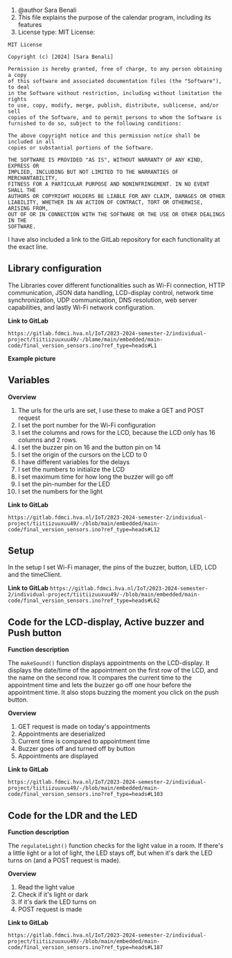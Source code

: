 1. @author Sara Benali
2. This file explains the purpose of the calendar program, including its features
3. License type: MIT License:
```
MIT License

Copyright (c) [2024] [Sara Benali]

Permission is hereby granted, free of charge, to any person obtaining a copy
of this software and associated documentation files (the "Software"), to deal
in the Software without restriction, including without limitation the rights
to use, copy, modify, merge, publish, distribute, sublicense, and/or sell
copies of the Software, and to permit persons to whom the Software is
furnished to do so, subject to the following conditions:

The above copyright notice and this permission notice shall be included in all
copies or substantial portions of the Software.

THE SOFTWARE IS PROVIDED "AS IS", WITHOUT WARRANTY OF ANY KIND, EXPRESS OR
IMPLIED, INCLUDING BUT NOT LIMITED TO THE WARRANTIES OF MERCHANTABILITY,
FITNESS FOR A PARTICULAR PURPOSE AND NONINFRINGEMENT. IN NO EVENT SHALL THE
AUTHORS OR COPYRIGHT HOLDERS BE LIABLE FOR ANY CLAIM, DAMAGES OR OTHER
LIABILITY, WHETHER IN AN ACTION OF CONTRACT, TORT OR OTHERWISE, ARISING FROM,
OUT OF OR IN CONNECTION WITH THE SOFTWARE OR THE USE OR OTHER DEALINGS IN THE
SOFTWARE.
```

I have also included a link to the GitLab repository for each functionality at the exact line.

## Library configuration

The Libraries cover different functionalities such as Wi-Fi connection, HTTP communication, JSON data handling, LCD-display
control, network time synchronization, UDP communication, DNS resolution, web server capabilities, and lastly Wi-Fi network
configuration.

**Link to GitLab**

```https://gitlab.fdmci.hva.nl/IoT/2023-2024-semester-2/individual-project/tiitiizuuxuu49/-/blame/main/embedded/main-code/final_version_sensors.ino?ref_type=heads#L1```

**Example picture**

## Variables

**Overview**

1. The urls for the urls are set, I use these to make a GET and POST request
2. I set the port number for the Wi-Fi configuration
3. I set the columns and rows for the LCD, because the LCD only has 16 columns and 2 rows.
4. I set the buzzer pin on 16 and the button pin on 14
5. I set the origin of the cursors on the LCD to 0
6. I have different variables for the delays
7. I set the numbers to initialize the LCD
8. I set maximum time for how long the buzzer will go off
9. I set the pin-number for the LED
10. I set the numbers for the light

**Link to GitLab**

```https://gitlab.fdmci.hva.nl/IoT/2023-2024-semester-2/individual-project/tiitiizuuxuu49/-/blob/main/embedded/main-code/final_version_sensors.ino?ref_type=heads#L12```

## Setup

In the setup I set Wi-Fi manager, the pins of the buzzer, button, LED, LCD and the timeClient. 

**Link to GitLab**
```https://gitlab.fdmci.hva.nl/IoT/2023-2024-semester-2/individual-project/tiitiizuuxuu49/-/blob/main/embedded/main-code/final_version_sensors.ino?ref_type=heads#L62```

## Code for the LCD-display, Active buzzer and Push button

**Function description**

The `makeSound()` function displays appointments on the LCD-display. It displays the date/time of the appointment on the 
first row of the LCD, and the name on the second row. It compares the current time to the appointment time and lets the 
buzzer go off one hour before the appointment time. It also stops buzzing the moment you click on the push button. 

**Overview**

1. GET request is made on today's appointments
2. Appointments are deserialized
3. Current time is compared to appointment time
4. Buzzer goes off and turned off by button
5. Appointments are displayed

**Link to GitLab**

```https://gitlab.fdmci.hva.nl/IoT/2023-2024-semester-2/individual-project/tiitiizuuxuu49/-/blob/main/embedded/main-code/final_version_sensors.ino?ref_type=heads#L103```

## Code for the LDR and the LED

**Function description**

The `regulateLight()` function checks for the light value in a room. If there's a little light or a lot of light, the LED
stays off, but when it's dark the LED turns on (and a POST request is made).

**Overview**

1. Read the light value
2. Check if it's light or dark
3. If it's dark the LED turns on
4. POST request is made

**Link to GitLab**

```https://gitlab.fdmci.hva.nl/IoT/2023-2024-semester-2/individual-project/tiitiizuuxuu49/-/blob/main/embedded/main-code/final_version_sensors.ino?ref_type=heads#L187```
